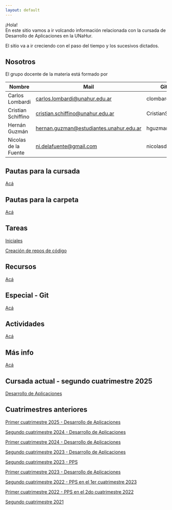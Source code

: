 ```yaml
---
layout: default
---
```


¡Hola!  
En este sitio vamos a ir volcando información relacionada con la cursada de Desarrollo de Aplicaciones en la UNaHur.

El sitio va a ir creciendo con el paso del tiempo y los sucesivos dictados.

## Nosotros

El grupo docente de la materia está formado por

| Nombre             | Mail                                    | Github            | Trello              |
| ------------------ | --------------------------------------- | ----------------- | ------------------- |
| Carlos Lombardi    | carlos.lombardi@unahur.edu.ar | clombardi | @carloslombardi     |
| Cristian Schiffino | cristian.schiffino@unahur.edu.ar        | CristianSchiffino | @cristianschiffino1 |
| Hernán Guzmán      | hernan.guzman@estudiantes.unahur.edu.ar | hguzmanUNAHUR     | @hernanguzman8      |
| Nicolas de la Fuente      | ni.delafuente@gmail.com | nicolasdelafuente     | @nicolas_delafuente      |

## Pautas para la cursada

[Acá](./pautas-para-la-cursada)

## Pautas para la carpeta

[Acá](./pautas-para-la-carpeta)

## Tareas

[Iniciales](./tareas-iniciales)

[Creación de repos de código](./creacion-repos-de-codigo)

## Recursos

[Acá](./recursos/recursos-index)

## Especial - Git

[Acá](./git/git-index)

## Actividades

[Acá](./actividades)

## Más info

[Acá](./mas-info)

## Cursada actual - segundo cuatrimestre 2025

[Desarrollo de Aplicaciones](./cuatrimestres/2025s2-desapp)

## Cuatrimestres anteriores

[Primer cuatrimestre 2025 - Desarrollo de Aplicaciones](./cuatrimestres/2025s1-desapp)

[Segundo cuatrimestre 2024 - Desarrollo de Aplicaciones](./cuatrimestres/2024s2-desapp)

[Primer cuatrimestre 2024 - Desarrollo de Aplicaciones](./cuatrimestres/2024s1-desapp)

[Segundo cuatrimestre 2023 - Desarrollo de Aplicaciones](./cuatrimestres/2023s2-desapp)

[Segundo cuatrimestre 2023 - PPS](./cuatrimestres/2023s2-pps)

[Primer cuatrimestre 2023 - Desarrollo de Aplicaciones](./cuatrimestres/2023s1)

[Segundo cuatrimestre 2022 - PPS en el 1er cuatrimestre 2023](./cuatrimestres/2022s2)

[Primer cuatrimestre 2022 - PPS en el 2do cuatrimestre 2022](./cuatrimestres/2022s1)

[Segundo cuatrimestre 2021](./cuatrimestres/2021s2)
